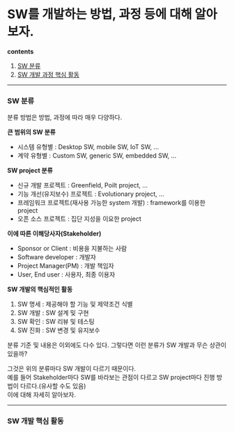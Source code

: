 SW를 개발하는 방법, 과정 등에 대해 알아보자.
=========  
**contents**
1. [SW 분류](#SW-분류)
2. [SW 개발 과정 핵심 활동](#SW-개발-과정-핵심-활동)
***
### SW 분류
분류 방법은 방법, 과정에 따라 매우 다양하다.    


**큰 범위의 SW 분류**
- 시스템 유형별 : Desktop SW, mobile SW, IoT SW, ...  
- 계약 유형별 : Custom SW, generic SW, embedded SW, ...  

**SW project 분류**
 - 신규 개발 프로젝트 : Greenfield, Poilt project, ...
 - 기능 개선(유지보수) 프로젝트 : Evolutionary project, ...
 - 프레임워크 프로젝트(재사용 가능한 system 개발) : framework를 이용한 project
 - 오픈 소스 프로젝트 : 집단 지성을 이요한 project  

**이에 따른 이해당사자(Stakeholder)**
 - Sponsor or Client : 비용을 지불하는 사람
 - Software developer : 개발자
 - Project Manager(PM) : 개발 책임자
 - User, End user : 사용자, 최종 이용자  

**SW 개발의 핵심적인 활동**
1. SW 명세 : 제공해야 할 기능 및 제약조건 식별
2. SW 개발 : SW 설계 및 구현
3. SW 확인 : SW 리뷰 및 테스팅
4. SW 진화 : SW 변경 및 유지보수

분류 기준 및 내용은 이외에도 다수 있다. 그렇다면 이런 분류가 SW 개발과 무슨 상관이 있을까?  

그것은 위의 분류마다 SW 개발이 다르기 때문이다.  
예를 들어 Stakeholder마다 SW를 바라보는 관점이 다르고 SW project마다 진행 방법이 다르다.(유사할 수도 있음)    
이에 대해 자세히 알아보자.
***
### SW 개발 핵심 활동

